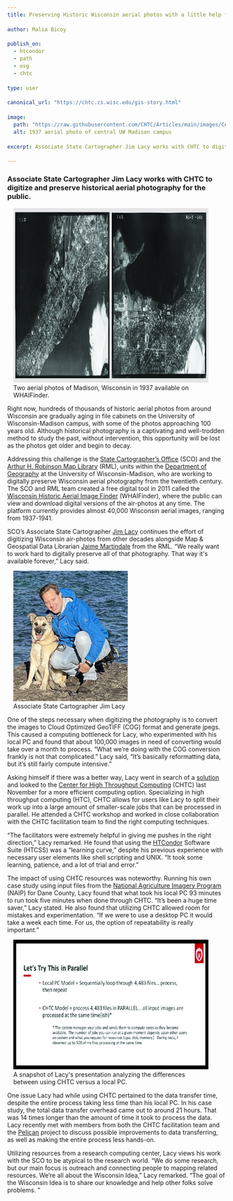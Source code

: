```yaml
---
title: Preserving Historic Wisconsin aerial photos with a little help from  CHTC

author: Malia Bicoy

publish_on:
  - htcondor
  - path
  - osg
  - chtc
  
type: user 

canonical_url: "https://chtc.cs.wisc.edu/gis-story.html"

image:
  path: "https://raw.githubusercontent.com/CHTC/Articles/main/images/Central-Campus-Madison.jpg"
  alt: 1937 aerial photo of central UW Madison campus
  
excerpt: Associate State Cartographer Jim Lacy works with CHTC to digitize and preserve historical aerial photography for the public.

---
```

### Associate State Cartographer Jim Lacy works with CHTC to digitize and preserve historical aerial photography for the public.

<figure class="figure float-end" style="margin-left: 1em">
  <img src='https://raw.githubusercontent.com/CHTC/Articles/main/images/sidebyside.jpg' height="402" width="1000" class="figure-img img-fluid rounded" alt="Two aerial photos of Madison, Wisconsin in 1937 available on WHAIFinder.">
  <figcaption class="figure-caption">Two aerial photos of Madison, Wisconsin in 1937 available on WHAIFinder.<br/></figcaption>
</figure>

Right now, hundreds of thousands of historic aerial photos from around Wisconsin are gradually aging in file cabinets on the University of 
Wisconsin-Madison campus, with some of the photos approaching 100 years old. Although historical photography is a captivating and well-trodden 
method to study the past, without intervention, this opportunity will be lost as the photos get older and begin to decay.

Addressing this challenge is the [State Cartographer’s Office](https://www.sco.wisc.edu/) (SCO) and the
[Arthur H. Robinson Map Library](https://geography.wisc.edu/maplibrary/) (RML), units within the [Department of Geography](https://geography.wisc.edu/) at 
the University of Wisconsin-Madison, who are working to digitally preserve Wisconsin aerial photography from the twentieth century. The SCO and RML team 
created a free digital tool in 2011 called the [Wisconsin Historic Aerial Image Finder](https://maps.sco.wisc.edu/WHAIFinder/) (WHAIFinder), where the public 
can view and download digital versions of the air-photos at any time. The platform currently provides almost 40,000 Wisconsin aerial images, ranging from 1937-1941.

SCO’s Associate State Cartographer [Jim Lacy](https://www.sco.wisc.edu/staff/jim-lacy/) continues the effort of digitizing Wisconsin air-photos 
from other decades alongside Map & Geospatial Data Librarian [Jaime Martindale](https://geography.wisc.edu/maplibrary/staff/) from the RML. 
“We really want to work hard to digitally preserve all of that photography. That way it's available forever,” Lacy said.

<figure class="figure float-end" style="margin-left: 1em">
  <img src='https://raw.githubusercontent.com/CHTC/Articles/main/images/Lacy-portrait.jpeg' height="300" width="264" class="figure-img img-fluid rounded" alt="Associate State Cartographer Jim Lacy">
  <figcaption class="figure-caption">Associate State Cartographer Jim Lacy<br/></figcaption>
</figure>

One of the steps necessary when digitizing the photography is to convert the images to Cloud Optimized GeoTIFF (COG) format and generate jpegs. 
This caused a computing bottleneck for Lacy, who experimented with his local PC and found that about 100,000 images in need of converting would take over a month to process. 
“What we’re doing with the COG conversion frankly is not that complicated.” Lacy said, “It’s basically reformatting data, but it’s still fairly compute intensive.”

Asking himself if there was a better way, Lacy went in search of a [solution](https://www.linkedin.com/feed/update/urn:li:activity:7143673958825885696/) and looked to the
[Center for High Throughput Computing](https://chtc.cs.wisc.edu/) (CHTC) last November for a more efficient computing option. Specializing in high throughput computing (HTC), 
CHTC allows for users like Lacy to split their work up into a large amount of smaller-scale jobs that can be processed in parallel. He attended a CHTC workshop and worked in close 
collaboration with the CHTC facilitation team to find the right computing techniques.

“The facilitators were extremely helpful in giving me pushes in the right direction,” Lacy remarked. He found that using the [HTCondor](https://htcondor.org/) Software Suite (HTCSS) 
was a “learning curve,” despite his previous experience with necessary user elements like shell scripting and UNIX. “It took some learning, patience, and a lot of trial and error.”

The impact of using CHTC resources was noteworthy. Running his own case study using input files from the
[National Agriculture Imagery Program](https://naip-usdaonline.hub.arcgis.com/) (NAIP) for Dane County, Lacy found that what took his local PC 93 minutes to run took five minutes
when done through CHTC. “It’s been a huge time saver,” Lacy stated. He also found that utilizing CHTC allowed room for mistakes and experimentation. “If we were to use a desktop 
PC it would take a week each time. For us, the option of repeatability is really important.”

<figure class="figure float-end" style="margin-left: 1em">
  <img src='https://raw.githubusercontent.com/CHTC/Articles/main/images/lacysnapshot.jpg' height="299" width="556" class="figure-img img-fluid rounded" alt="A snapshot of Lacy's presentation analyzing the differences between using CHTC versus a local PC.">
  <figcaption class="figure-caption">A snapshot of Lacy's presentation analyzing the differences between using CHTC versus a local PC.<br/></figcaption>
</figure>

One issue Lacy had while using CHTC pertained to the data transfer time, despite the entire process taking less time than his local PC. In his case study, the total data transfer 
overhead came out to around 21 hours. That was 14 times longer than the amount of time it took to process the data. Lacy recently met with members from both the CHTC facilitation 
team and the [Pelican](https://pelicanplatform.org/) project to discuss possible improvements to data transferring, as well as making the entire process less hands-on.

Utilizing resources from a research computing center, Lacy views his work with the SCO to be atypical to the research world. “We do some research, but our main focus is outreach 
and connecting people to mapping related resources. We’re all about the Wisconsin Idea,” Lacy remarked. “The goal of the Wisconsin Idea is to share our knowledge and help 
other folks solve problems. ”
